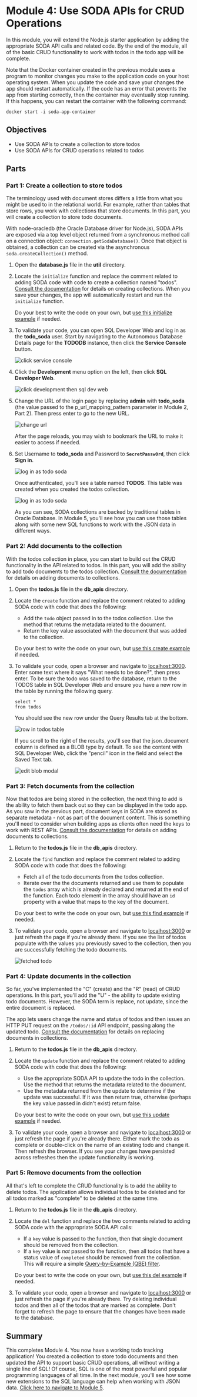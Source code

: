 # Module 4: Use SODA APIs for CRUD Operations

In this module, you will extend the Node.js starter application by adding the appropriate SODA API calls and related code. By the end of the module, all of the basic CRUD functionality to work with todos in the todo app will be complete.

Note that the Docker container created in the previous module uses a program to monitor changes you make to the application code on your host operating system. When you update the code and save your changes the app should restart automatically. If the code has an error that prevents the app from starting correctly, then the container may eventually stop running. If this happens, you can restart the container with the following command:

```
docker start -i soda-app-container
```

## Objectives

- Use SODA APIs to create a collection to store todos
- Use SODA APIs for CRUD operations related to todos

## Parts

### **Part 1**: Create a collection to store todos

The terminology used with document stores differs a little from what you might be used to in the relational world. For example, rather than tables that store rows, you work with collections that store documents. In this part, you will create a collection to store todo documents.

With node-oracledb (the Oracle Database driver for Node.js), SODA APIs are exposed via a top level object returned from a synchronous method call on a connection object: `connection.getSodaDatabase()`. Once that object is obtained, a collection can be created via the asynchronous `soda.createCollection()` method.

1. Open the **database.js** file in the **util** directory.

2. Locate the `initialize` function and replace the comment related to adding SODA code with code to create a collection named "todos". [Consult the documentation](https://oracle.github.io/node-oracledb/doc/api.html#creatingsodacollections) for details on creating collections. When you save your changes, the app will automatically restart and run the `initialize` function.

   Do your best to write the code on your own, but [use this initialize example](solutions/4/initialize.js) if needed.

3. To validate your code, you can open SQL Developer Web and log in as the **todo_soda** user. Start by navigating to the Autonomous Database Details page for the **TODODB** instance, then click the **Service Console** button.

   ![click service console](images/4/click-service-console.png)

3. Click the **Development** menu option on the left, then click **SQL Developer Web**.

   ![click development then sql dev web](images/4/click-development-sql-dev-web.png)

4. Change the URL of the login page by replacing **admin** with **todo_soda** (the value passed to the p_url_mapping_pattern parameter in Module 2, Part 2). Then press enter to go to the new URL.

   ![change url](images/4/change-url.png)

   After the page reloads, you may wish to bookmark the URL to make it easier to access if needed.

5. Set Username to **todo_soda** and Password to **`SecretPassw0rd`**, then click **Sign in**.

   ![log in as todo soda](images/4/log-in-as-todo-soda.png)

   Once authenticated, you'll see a table named **TODOS**. This table was created when you created the todos collection.
   
   ![log in as todo soda](images/4/todos-table.png)
   
   As you can see, SODA collections are backed by traditional tables in Oracle Database. In Module 5, you'll see how you can use those tables along with some new SQL functions to work with the JSON data in different ways.

### **Part 2**: Add documents to the collection

With the todos collection in place, you can start to build out the CRUD functionality in the API related to todos. In this part, you will add the ability to add todo documents to the todos collection. [Consult the documentation](https://oracle.github.io/node-oracledb/doc/api.html#-293-creating-and-accessing-soda-documents) for details on adding documents to collections.

1. Open the **todos.js** file in the **db_apis** directory.

2. Locate the `create` function and replace the comment related to adding SODA code with code that does the following:
   * Add the `todo` object passed in to the todos collection. Use the method that returns the metadata related to the document.
   * Return the key value associated with the document that was added to the collection.

   Do your best to write the code on your own, but [use this create example](solutions/4/create.js) if needed.

3. To validate your code, open a browser and navigate to [localhost:3000](http://localhost:3000). Enter some text where it says "What needs to be done?", then press enter. To be sure the todo was saved to the database, return to the TODOS table in SQL Developer Web and ensure you have a new row in the table by running the following query.

   ```
   select *
   from todos
   ```

   You should see the new row under the Query Results tab at the bottom.

   ![row in todos table](images/4/row-in-todos-table.png)

   If you scroll to the right of the results, you'll see that the json_document column is defined as a BLOB type by default. To see the content with SQL Developer Web, click the "pencil" icon in the field and select the Saved Text tab.

   ![edit blob modal](images/4/blob-content.png)

### **Part 3**: Fetch documents from the collection

Now that todos are being stored in the collection, the next thing to add is the ability to fetch them back out so they can be displayed in the todo app. As you saw in the previous part, document keys in SODA are stored as separate metadata - not as part of the document content. This is something you'll need to consider when building apps as clients often need the keys to work with REST APIs. [Consult the documentation](https://oracle.github.io/node-oracledb/doc/api.html#-293-creating-and-accessing-soda-documents) for details on adding documents to collections.

1. Return to the **todos.js** file in the **db_apis** directory.

2. Locate the `find` function and replace the comment related to adding SODA code with code that does the following:
   * Fetch all of the todo documents from the todos collection.
   * Iterate over the the documents returned and use them to populate the `todos` array which is already declared and returned at the end of the function. Each todo element in the array should have an `id` property with a value that maps to the key of the document.

   Do your best to write the code on your own, but [use this find example](solutions/4/find.js) if needed.

3. To validate your code, open a browser and navigate to [localhost:3000](http://localhost:3000) or just refresh the page if you're already there. If you see the list of todos populate with the values you previously saved to the collection, then you are successfully fetching the todo documents.

   ![fetched todo](images/4/fetched-todo.png)

### **Part 4**: Update documents in the collection

So far, you've implemented the "C" (create) and the "R" (read) of CRUD operations. In this part, you'll add the "U" - the ability to update existing todo documents. However, the SODA term is replace, not update, since the entire document is replaced. 

The app lets users change the name and status of todos and then issues an HTTP PUT request on the `/todos/:id` API endpoint, passing along the updated todo. [Consult the documentation](https://oracle.github.io/node-oracledb/doc/api.html#-293-creating-and-accessing-soda-documents) for details on replacing documents in collections.

1. Return to the **todos.js** file in the **db_apis** directory.

2. Locate the `update` function and replace the comment related to adding SODA code with code that does the following:
   * Use the appropriate SODA API to update the todo in the collection. Use the method that returns the metadata related to the document.
   * Use the metadata returned from the update to determine if the update was successful. If it was then return true, otherwise (perhaps the key value passed in didn't exist) return false.

   Do your best to write the code on your own, but [use this update example](solutions/4/update.js) if needed.

3. To validate your code, open a browser and navigate to [localhost:3000](http://localhost:3000) or just refresh the page if you're already there. Either mark the todo as complete or double-click on the name of an existing todo and change it. Then refresh the browser. If you see your changes have persisted across refreshes then the update functionality is working.

### **Part 5**: Remove documents from the collection

All that's left to complete the CRUD functionality is to add the ability to delete todos. The application allows individual todos to be deleted and for all todos marked as "complete" to be deleted at the same time.

1. Return to the **todos.js** file in the **db_apis** directory.

2. Locate the `del` function and replace the two comments related to adding SODA code with the appropriate SODA API calls:
   * If a `key` value is passed to the function, then that single document should be removed from the collection.
   * If a `key` value is _not_ passed to the function, then all todos that have a status value of `completed` should be removed from the collection. This will require a simple [Query-by-Example (QBE) filter](https://oracle.github.io/node-oracledb/doc/api.html#sodaqbesearches).

   Do your best to write the code on your own, but [use this del example](solutions/4/del.js) if needed.

3. To validate your code, open a browser and navigate to [localhost:3000](http://localhost:3000) or just refresh the page if you're already there. Try deleting individual todos and then all of the todos that are marked as complete. Don't forget to refresh the page to ensure that the changes have been made to the database. 

## Summary

This completes Module 4. You now have a working todo tracking application! You created a collection to store todo documents and then updated the API to support basic CRUD operations, all without writing a single line of SQL! Of course, SQL is one of the most powerful and popular programming languages of all time. In the next module, you'll see how some new extensions to the SQL language can help when working with JSON data. [Click here to navigate to Module 5](5-use-sql-features-for-json.md).
